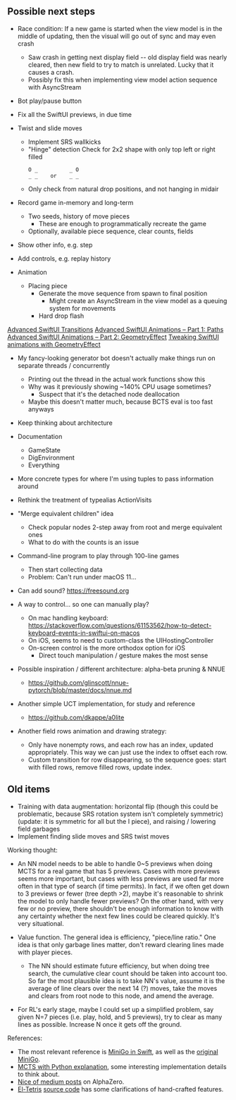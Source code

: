 
## Possible next steps

- Race condition:  If a new game is started when the view model is in the middle of
  updating, then the visual will go out of sync and may even crash
    - Saw crash in getting next display field -- old display field was nearly cleared,
      then new field to try to match is unrelated.  Lucky that it causes a crash.
    - Possibly fix this when implementing view model action sequence with AsyncStream

- Bot play/pause button

- Fix all the SwiftUI previews, in due time

- Twist and slide moves
    - Implement SRS wallkicks
    - "Hinge" detection
        Check for 2x2 shape with only top left or right filled
        ```
        O _          _ O
        _ _    or    _ _
        ```
    - Only check from natural drop positions, and not hanging in midair

- Record game in-memory and long-term
    - Two seeds, history of move pieces
        - These are enough to programmatically recreate the game
    - Optionally, available piece sequence, clear counts, fields

- Show other info, e.g. step

- Add controls, e.g. replay history

- Animation
    - Placing piece
        - Generate the move sequence from spawn to final position
            - Might create an AsyncStream in the view model as a queuing system
              for movements
        - Hard drop flash
   
   
[Advanced SwiftUI Transitions](https://swiftui-lab.com/advanced-transitions/)
[Advanced SwiftUI Animations – Part 1: Paths](https://swiftui-lab.com/swiftui-animations-part1/)
[Advanced SwiftUI Animations – Part 2: GeometryEffect](https://swiftui-lab.com/swiftui-animations-part2/)
[Tweaking SwiftUI animations with GeometryEffect](https://nerdyak.tech/development/2019/08/29/tweaking-animations-with-GeometryEffect.html)
    

- My fancy-looking generator bot doesn't actually make things run on separate
  threads / concurrently
    - Printing out the thread in the actual work functions show this
    - Why was it previously showing ~140% CPU usage sometimes?
        - Suspect that it's the detached node deallocation
    - Maybe this doesn't matter much, because BCTS eval is too fast anyways
    
- Keep thinking about architecture

- Documentation
    - GameState
    - DigEnvironment
    - Everything

- More concrete types for where I'm using tuples to pass information around

- Rethink the treatment of typealias ActionVisits

- "Merge equivalent children" idea
    - Check popular nodes 2-step away from root and merge equivalent ones
    - What to do with the counts is an issue

- Command-line program to play through 100-line games
    - Then start collecting data
    - Problem:  Can't run under macOS 11...
    
- Can add sound? https://freesound.org

- A way to control... so one can manually play?
    - On mac handling keyboard:
        https://stackoverflow.com/questions/61153562/how-to-detect-keyboard-events-in-swiftui-on-macos
    - On iOS, seems to need to custom-class the UIHostingController
    - On-screen control is the more orthodox option for iOS
        - Direct touch manipulation / gesture makes the most sense

- Possible inspiration / different architecture: alpha-beta pruning & NNUE
    - https://github.com/glinscott/nnue-pytorch/blob/master/docs/nnue.md

- Another simple UCT implementation, for study and reference
    - https://github.com/dkappe/a0lite

- Another field rows animation and drawing strategy:
    - Only have nonempty rows, and each row has an index, updated
      appropriately.  This way we can just use the index to offset each row.
    - Custom transition for row disappearing, so the sequence goes: start with
      filled rows, remove filled rows, update index.


## Old items

- Training with data augmentation: horizontal flip (though this could be problematic, because SRS rotation system isn't completely symmetric) (update: it is symmetric for all but the I piece), and raising / lowering field garbages
- Implement finding slide moves and SRS twist moves



Working thought:

- An NN model needs to be able to handle 0~5 previews when doing MCTS for a real game that has 5 previews.  Cases with more previews seems more important, but cases with less previews are used far more often in that type of search (if time permits).  In fact, if we often get down to 3 previews or fewer (tree depth >2), maybe it's reasonable to shrink the model to only handle fewer previews?  On the other hand, with very few or no preview, there shouldn't be enough information to know with any certainty whether the next few lines could be cleared quickly.  It's very situational.

- Value function.  The general idea is efficiency, "piece/line ratio."  One idea is that only garbage lines matter, don't reward clearing lines made with player pieces.
  - The NN should estimate future efficiency, but when doing tree search, the cumulative clear count should be taken into account too.  So far the most plausible idea is to take NN's value, assume it is the average of line clears over the next 14 (?) moves, take the moves and clears from root node to this node, and amend the average.

- For RL's early stage, maybe I could set up a simplified problem, say given N=7 pieces (i.e. play, hold, and 5 previews), try to clear as many lines as possible.  Increase N once it gets off the ground.


References:
- The most relevant reference is [MiniGo in Swift](https://github.com/tensorflow/swift-models/tree/master/MiniGo), as well as the [original MiniGo](https://github.com/tensorflow/minigo).
- [MCTS with Python explanation](http://www.moderndescartes.com/essays/deep_dive_mcts/), some interesting implementation details to think about.
- [Nice of medium posts](https://medium.com/oracledevs/lessons-from-alphazero-part-3-parameter-tweaking-4dceb78ed1e5) on AlphaZero.
- [El-Tetris](http://imake.ninja/el-tetris-an-improvement-on-pierre-dellacheries-algorithm/) [source code](https://github.com/daogan/tetris-ai/blob/master/tetris_ai.py) has some clarifications of hand-crafted features.



